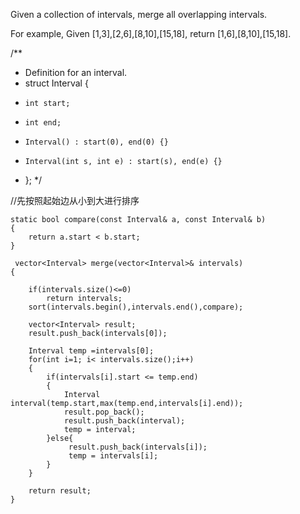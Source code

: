 Given a collection of intervals, merge all overlapping intervals.

For example,
Given [1,3],[2,6],[8,10],[15,18],
return [1,6],[8,10],[15,18].


/**
 * Definition for an interval.
 * struct Interval {
 *     int start;
 *     int end;
 *     Interval() : start(0), end(0) {}
 *     Interval(int s, int e) : start(s), end(e) {}
 * };
 */

//先按照起始边从小到大进行排序

```
static bool compare(const Interval& a, const Interval& b)
{
	return a.start < b.start;
}

 vector<Interval> merge(vector<Interval>& intervals) 
{
    
	if(intervals.size()<=0)
		return intervals;
	sort(intervals.begin(),intervals.end(),compare);
    
	vector<Interval> result;
	result.push_back(intervals[0]);

	Interval temp =intervals[0]; 
	for(int i=1; i< intervals.size();i++)
	{
		if(intervals[i].start <= temp.end)
		{
			Interval interval(temp.start,max(temp.end,intervals[i].end));
			result.pop_back();
			result.push_back(interval);
			temp = interval;
		}else{
			 result.push_back(intervals[i]);
			 temp = intervals[i];
		}
	}

	return result;
}
```
